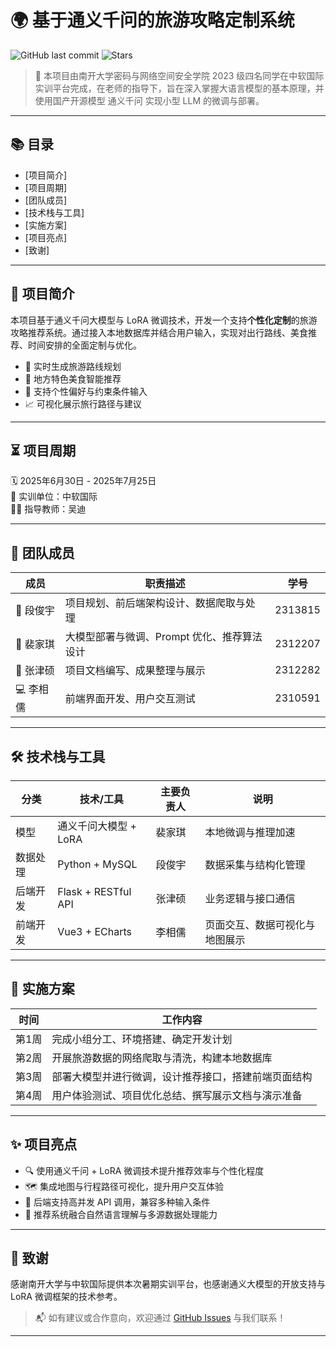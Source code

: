 # 🌍 基于通义千问的旅游攻略定制系统

![GitHub last commit](https://img.shields.io/github/last-commit/Mi-Da-Da/NK_ChinaSoft_project)
![Stars](https://img.shields.io/github/stars/Mi-Da-Da/NK_ChinaSoft_project?style=social)

> 🚀 本项目由南开大学密码与网络空间安全学院 2023 级四名同学在中软国际实训平台完成，在老师的指导下，旨在深入掌握大语言模型的基本原理，并使用国产开源模型 通义千问 实现小型 LLM 的微调与部署。

---

## 📚 目录

- [项目简介]
- [项目周期]
- [团队成员]
- [技术栈与工具]
- [实施方案]
- [项目亮点]
- [致谢]

---

## 📌 项目简介

本项目基于通义千问大模型与 LoRA 微调技术，开发一个支持**个性化定制**的旅游攻略推荐系统。通过接入本地数据库并结合用户输入，实现对出行路线、美食推荐、时间安排的全面定制与优化。

- 🔄 实时生成旅游路线规划  
- 🍜 地方特色美食智能推荐  
- 🎯 支持个性偏好与约束条件输入  
- 📈 可视化展示旅行路径与建议

---

## ⏳ 项目周期

🗓️ 2025年6月30日 - 2025年7月25日  
🏢 实训单位：中软国际  
👨‍🏫 指导教师：吴迪  

---

## 👥 团队成员

| 成员     | 职责描述                           | 学号     |
|--------|----------------------------------|---------|
| 🎯 段俊宇 | 项目规划、前后端架构设计、数据爬取与处理         | 2313815 |
| 🧠 裴家琪 | 大模型部署与微调、Prompt 优化、推荐算法设计   | 2312207 |
| 📄 张津硕 | 项目文档编写、成果整理与展示                | 2312282 |
| 💻 李相儒 | 前端界面开发、用户交互测试                  | 2310591 |

---

## 🛠️ 技术栈与工具

| 分类     | 技术/工具             | 主要负责人 | 说明                     |
|--------|---------------------|--------|------------------------|
| 模型     | 通义千问大模型 + LoRA    | 裴家琪   | 本地微调与推理加速             |
| 数据处理  | Python + MySQL       | 段俊宇   | 数据采集与结构化管理           |
| 后端开发  | Flask + RESTful API | 张津硕   | 业务逻辑与接口通信             |
| 前端开发  | Vue3 + ECharts      | 李相儒   | 页面交互、数据可视化与地图展示      |

---

## 📅 实施方案

| 时间     | 工作内容                                       |
|--------|----------------------------------------------|
| 第1周   | 完成小组分工、环境搭建、确定开发计划                         |
| 第2周   | 开展旅游数据的网络爬取与清洗，构建本地数据库                     |
| 第3周   | 部署大模型并进行微调，设计推荐接口，搭建前端页面结构                |
| 第4周   | 用户体验测试、项目优化总结、撰写展示文档与演示准备                  |

---

## ✨ 项目亮点

- 🔍 使用通义千问 + LoRA 微调技术提升推荐效率与个性化程度  
- 🗺️ 集成地图与行程路径可视化，提升用户交互体验  
- 🔄 后端支持高并发 API 调用，兼容多种输入条件  
- 🎯 推荐系统融合自然语言理解与多源数据处理能力

---

## 🙏 致谢

感谢南开大学与中软国际提供本次暑期实训平台，也感谢通义大模型的开放支持与 LoRA 微调框架的技术参考。

> 📬 如有建议或合作意向，欢迎通过 [GitHub Issues](https://github.com/Mi-Da-Da/NK_ChinaSoft_project/issues) 与我们联系！

---





